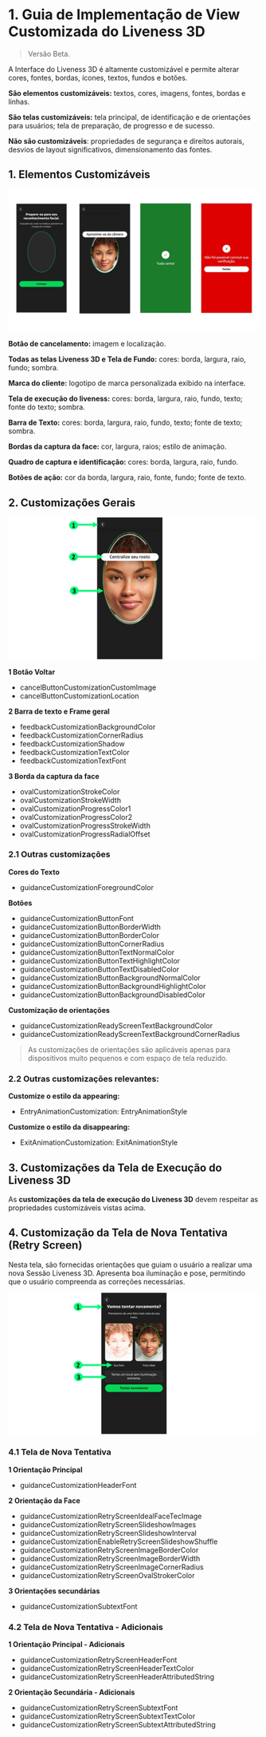 # 1. Guia de Implementação de View Customizada do Liveness 3D

> Versão Beta.

A Interface do Liveness 3D é altamente customizável e permite alterar cores, fontes, bordas, ícones, textos, fundos e botões.

**São elementos customizáveis:** textos, cores, imagens, fontes, bordas e linhas.

**São telas customizáveis:** tela principal, de identificação e de orientações para usuários; tela de preparação, de progresso e de sucesso.

**Não são customizáveis**: propriedades de segurança e direitos autorais, desvios de layout significativos, dimensionamento das fontes.

## 1. Elementos Customizáveis

![elementos_customizaveis](Images/liveness3d_secao_elementos_customisados.png)

**Botão de cancelamento:** imagem e localização.

**Todas as telas Liveness 3D e Tela de Fundo:** cores: borda, largura, raio, fundo; sombra.

**Marca do cliente:** logotipo de marca personalizada exibido na interface.

**Tela de execução do liveness:** cores: borda, largura, raio, fundo, texto; fonte do texto; sombra.

**Barra de Texto:** cores: borda, largura, raio, fundo, texto; fonte de texto; sombra.

**Bordas da captura da face:** cor, largura, raios; estilo de animação.

**Quadro de captura e identificação:** cores: borda, largura, raio, fundo.

**Botões de ação:** cor da borda, largura, raio, fonte, fundo; fonte de texto.

## 2. Customizações Gerais

![Customizacoes_gerais](Images/liveness3d_secao_customizacoes_gerais.png)

**1 Botão Voltar**

- cancelButtonCustomizationCustomImage
- cancelButtonCustomizationLocation

**2 Barra de texto e Frame geral**

- feedbackCustomizationBackgroundColor
- feedbackCustomizationCornerRadius
- feedbackCustomizationShadow
- feedbackCustomizationTextColor
- feedbackCustomizationTextFont

**3 Borda da captura da face**

- ovalCustomizationStrokeColor
- ovalCustomizationStrokeWidth
- ovalCustomizationProgressColor1
- ovalCustomizationProgressColor2
- ovalCustomizationProgressStrokeWidth
- ovalCustomizationProgressRadialOffset

### 2.1 Outras customizações

**Cores do Texto**

- guidanceCustomizationForegroundColor

**Botões**

- guidanceCustomizationButtonFont
- guidanceCustomizationButtonBorderWidth
- guidanceCustomizationButtonBorderColor
- guidanceCustomizationButtonCornerRadius
- guidanceCustomizationButtonTextNormalColor
- guidanceCustomizationButtonTextHighlightColor
- guidanceCustomizationButtonTextDisabledColor
- guidanceCustomizationButtonBackgroundNormalColor
- guidanceCustomizationButtonBackgroundHighlightColor
- guidanceCustomizationButtonBackgroundDisabledColor

**Customização de orientações**

- guidanceCustomizationReadyScreenTextBackgroundColor
- guidanceCustomizationReadyScreenTextBackgroundCornerRadius

> As customizações de orientações são aplicáveis apenas para dispositivos muito pequenos e com espaço de tela reduzido.

### 2.2 Outras customizações relevantes:

**Customize o estilo da appearing:**

- EntryAnimationCustomization: EntryAnimationStyle

**Customize o estilo da disappearing:**

- ExitAnimationCustomization: ExitAnimationStyle

## 3. Customizações da Tela de Execução do Liveness 3D

As **customizações da tela de execução do Liveness 3D** devem respeitar as propriedades customizáveis vistas acima.

## 4. Customização da Tela de Nova Tentativa (Retry Screen)

Nesta tela, são fornecidas orientações que guiam o usuário a realizar uma nova Sessão Liveness 3D.
Apresenta boa iluminação e pose, permitindo que o usuário compreenda as correções necessárias.

![customizacao_retry](Images/liveness3d_secao_retry.png)

### 4.1 Tela de Nova Tentativa

**1 Orientação Principal**

- guidanceCustomizationHeaderFont

**2 Orientação da Face**

- guidanceCustomizationRetryScreenIdealFaceTecImage
- guidanceCustomizationRetryScreenSlideshowImages
- guidanceCustomizationRetryScreenSlideshowInterval
- guidanceCustomizationEnableRetryScreenSlideshowShuffle
- guidanceCustomizationRetryScreenImageBorderColor
- guidanceCustomizationRetryScreenImageBorderWidth
- guidanceCustomizationRetryScreenImageCornerRadius
- guidanceCustomizationRetryScreenOvalStrokerColor

**3 Orientações secundárias**

- guidanceCustomizationSubtextFont

### 4.2 Tela de Nova Tentativa - Adicionais

**1 Orientação Principal - Adicionais**

- guidanceCustomizationRetryScreenHeaderFont
- guidanceCustomizationRetryScreenHeaderTextColor
- guidanceCustomizationRetryScreenHeaderAttributedString

**2 Orientação Secundária - Adicionais**

- guidanceCustomizationRetryScreenSubtextFont
- guidanceCustomizationRetryScreenSubtextTextColor
- guidanceCustomizationRetryScreenSubtextAttributedString
